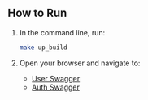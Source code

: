 ## How to Run

1. In the command line, run:
    ```sh
    make up_build
    ```

2. Open your browser and navigate to:
    - [User Swagger](http://localhost:3000/swagger)
    - [Auth Swagger](http://localhost:3001/swagger)
